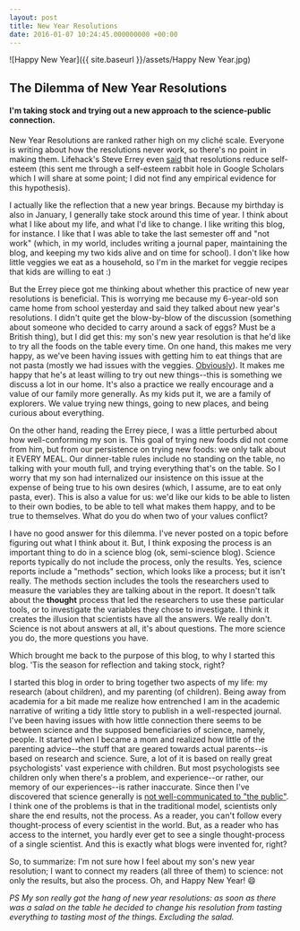 ```yaml
---
layout: post
title: New Year Resolutions
date: 2016-01-07 10:24:45.000000000 +00:00
---
```

![Happy New Year]({{ site.baseurl }}/assets/Happy New Year.jpg)

## The Dilemma of New Year Resolutions

#### I'm taking stock and trying out a new approach to the science-public connection.

New Year Resolutions are ranked rather high on my cliché scale. Everyone is writing about how the resolutions never work, so there's no point in making them. Lifehack's Steve Errey even [said](http://www.lifehack.org/articles/featured/new-years-resolutions-dont-work-heres-why.html) that resolutions reduce self-esteem (this sent me through a self-esteem rabbit hole in Google Scholars which I will share at some point; I did not find any empirical evidence for this hypothesis).

I actually like the reflection that a new year brings. Because my birthday is also in January, I generally take stock around this time of year. I think about what I like about my life, and what I'd like to change. I like writing this blog, for instance. I like that I was able to take the last semester off and "not work" (which, in my world, includes writing a journal paper, maintaining the blog, and keeping my two kids alive and on time for school). I don't like how little veggies we eat as a household, so I'm in the market for veggie recipes that kids are willing to eat :)

But the Errey piece got me thinking about whether this practice of new year resolutions is beneficial. This is worrying me because my 6-year-old son came home from school yesterday and said they talked about new year's resolutions. I didn't quite get the blow-by-blow of the discussion (something about someone who decided to carry around a sack of eggs? Must be a British thing), but I did get this: my son's new year resolution is that he'd like to try all the foods on the table every time. On one hand, this makes me very happy, as we've been having issues with getting him to eat things that are not pasta (mostly we had issues with the veggies. [Obviously](https://galpod.com/inductive-pasta-and-creativity)). It makes me happy that he's at least willing to try out new things--this is something we discuss a lot in our home. It's also a practice we really encourage and a value of our family more generally. As my kids put it, we are a family of explorers. We value trying new things, going to new places, and being curious about everything.

On the other hand, reading the Errey piece, I was a little perturbed about how well-conforming my son is. This goal of trying new foods did not come from him, but from our persistence on trying new foods: we only talk about it EVERY MEAL. Our dinner-table rules include no standing on the table, no talking with your mouth full, and trying everything that's on the table. So I worry that my son had internalized our insistence on this issue at the expense of being true to his own desires (which, I assume, are to eat only pasta, ever). This is also a value for us: we'd like our kids to be able to listen to their own bodies, to be able to tell what makes them happy, and to be true to themselves. What do you do when two of your values conflict?

I have no good answer for this dilemma. I've never posted on a topic before figuring out what I think about it. But, I think exposing the process is an important thing to do in a science blog (ok, semi-science blog). Science reports typically do not include the process, only the results. Yes, science reports include a "methods" section, which looks like a process; but it isn't really. The methods section includes the tools the researchers used to measure the variables they are talking about in the report. It doesn't talk about the **thought** process that led the researchers to use these particular tools, or to investigate the  variables they chose to investigate. I think it creates the illusion that scientists have all the answers. We really don't. Science is not about answers at all, it's about questions. The more science you do, the more questions you have.

Which brought me back to the purpose of this blog, to why I started this blog. 'Tis the season for reflection and taking stock, right?

I started this blog in order to bring together two aspects of my life: my research (about children), and my parenting (of children). Being away from academia for a bit made me realize how entrenched I am in the academic narrative of writing a tidy little story to publish in a well-respected journal. I've been having issues with how little connection there seems to be between science and the supposed beneficiaries of science, namely, people. It started when I became a mom and realized how little of the parenting advice--the stuff that are geared towards actual parents--is based on research and science. Sure, a lot of it is based on really great psychologists' vast experience with children. But most psychologists see children only when there's a problem, and experience--or rather, our memory of our experiences--is rather inaccurate. Since then I've discovered that science generally is [not well-communicated to "the public"](https://www.ted.com/talks/ben_goldacre_battling_bad_science). I think one of the problems is that in the traditional model, scientists only share the end results, not the process. As a reader, you can't follow every thought-process of every scientist in the world. But, as a reader who has access to the internet, you hardly ever get to see a single thought-process of a single scientist. And this is exactly what blogs were invented for, right?

So, to summarize: I'm not sure how I feel about my son's new year resolution; I want to connect my readers (all three of them) to science: not only the results, but also the process. Oh, and Happy New Year! :smile:

_PS My son really got the hang of new year resolutions: as soon as there was a salad on the table he decided to change his resolution from tasting everything to tasting most of the things. Excluding the salad._
